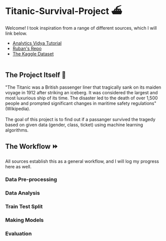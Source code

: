 # Titanic-Survival-Project ⛴️

Welcome! I took inspiration from a range of different sources, which I will link below. <br>
- [Analytics Vidya Tutorial](https://www.analyticsvidhya.com/blog/2021/07/titanic-survival-prediction-using-machine-learning/) 
- [Ruban's Repo](https://github.com/Ruban2205/titanic-classification)
- [The Kaggle Dataset](https://www.kaggle.com/c/titanic) <br><Br>

## The Project Itself 📎
"The Titanic was a British passenger liner that tragically sank on its maiden voyage in 1912 after striking an iceberg. It was considered the largest and most luxurious ship of its time. The disaster led to the death of over 1,500 people and prompted significant changes in maritime safety regulations" (Wikipedia). <br><br>
The goal of this project is to find out if a passanger survived the tragedy based on given data (gender, class, ticket) using machine learning algorithms. 


## The Workflow ⏩
All sources establish this as a general workflow, and I will log my progress here as well. 
### Data Pre-processing

### Data Analysis

### Train Test Split

### Making Models

### Evaluation 
